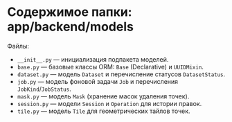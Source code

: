 # Содержимое папки: app/backend/models

Файлы:
- `__init__.py` — инициализация подпакета моделей.
- `base.py` — базовые классы ORM: `Base` (Declarative) и `UUIDMixin`.
- `dataset.py` — модель `Dataset` и перечисление статусов `DatasetStatus`.
- `job.py` — модель фоновой задачи `Job` и перечисления `JobKind`/`JobStatus`.
- `mask.py` — модель `Mask` (хранение масок удаления точек).
- `session.py` — модели `Session` и `Operation` для истории правок.
- `tile.py` — модель `Tile` для геометрических тайлов точек.

